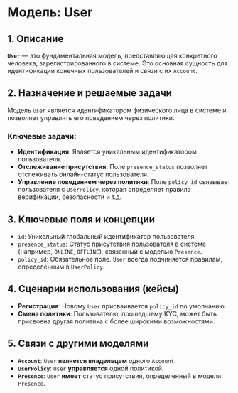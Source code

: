 # Модель: User

## 1. Описание

**`User`** — это фундаментальная модель, представляющая конкретного человека, зарегистрированного в системе. Это основная сущность для идентификации конечных пользователей и связи с их `Account`.

## 2. Назначение и решаемые задачи

Модель `User` является идентификатором физического лица в системе и позволяет управлять его поведением через политики.

### Ключевые задачи:
- **Идентификация**: Является уникальным идентификатором пользователя.
- **Отслеживание присутствия**: Поле `presence_status` позволяет отслеживать онлайн-статус пользователя.
- **Управление поведением через политики**: Поле `policy_id` связывает пользователя с `UserPolicy`, которая определяет правила верификации, безопасности и т.д.

## 3. Ключевые поля и концепции

- `id`: Уникальный глобальный идентификатор пользователя.
- `presence_status`: Статус присутствия пользователя в системе (например, `ONLINE`, `OFFLINE`), связанный с моделью `Presence`.
- `policy_id`: Обязательное поле. `User` всегда подчиняется правилам, определенным в `UserPolicy`.

## 4. Сценарии использования (кейсы)

- **Регистрация**: Новому `User` присваивается `policy_id` по умолчанию.
- **Смена политики**: Пользователю, прошедшему KYC, может быть присвоена другая политика с более широкими возможностями.

## 5. Связи с другими моделями

- **`Account`**: `User` **является владельцем** одного `Account`.
- **`UserPolicy`**: `User` **управляется** одной политикой.
- **`Presence`**: `User` **имеет** статус присутствия, определенный в модели `Presence`.
